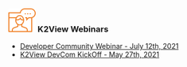 ### ![](images/webinar_icon.png) K2View Webinars



<ul>
<li><a href="/community/webinars/webinar_20210712/00_Webinar_Agenda_And_Speakers.md">Developer Community Webinar - July 12th, 2021</a></li>
<li><a href="/community/webinars/webinar_20210527/00_Webinar_Agenda_And_Speakers.md">K2View DevCom KickOff - May 27th, 2021</a></li>
</ul>


